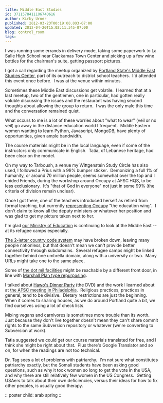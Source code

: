 ```yaml
---
title: Middle East Studies
id: 3711578411106740616
author: Kirby Urner
published: 2012-03-23T00:19:00.003-07:00
updated: 2012-04-20T15:02:11.345-07:00
blog: control_room
tags: 
---
```


I was running some errands in delivery mode, taking some paperwork to La Salle High School near Clackamas Town Center and picking up a few wine bottles for the chairman's suite, getting passport pictures.

I got a call regarding the meetup organized by [Portland State's Middle East Studies Center](http://oia.pdx.edu/mesc/), part of its outreach to district school teachers.  I'd attended this event once before.  I was at the venue within minutes.

Sometimes these Middle East discussions get volatile.  I learned that at a last meetup, two of the gentlemen, one in particular, had gotten really voluble discussing the issues and the restaurant was having second thoughts about allowing the group to return.  I was the only male this time and the conversation remained quiet.

What occurs to me is a lot of these worries about "what to wear" (veil or no veil) go away in the distance education world I frequent.  Middle Eastern women wanting to learn Python, Javascript, MongoDB, have plenty of opportunities, given ample bandwidth.

The course materials might be in the local language, even if some of the instructors only communicate in English.  Tatia, of Lebanese heritage, had been clear on the model.

On my way to Tarboush, a venue my Wittgenstein Study Circle has also used, I followed a Prius with a 99% bumper sticker.  Demonizing a full 1% of humanity, or around 70 million people, seems somewhat over the top and I chided Friends, during the workshop around Occupy at AFSC HQS, to be less exclusionary.  It's "that of God in everyone" not just in some 99% (the criteria of division remain unclear).

Once I got there, one of the teachers introduced herself as retired from formal teaching, but currently [representing Occupy](http://controlroom.blogspot.com/2012/03/occupy-silicon-valley.html) "the education wing".  I don't claim to know all the deputy ministers or whatever her position and was glad to get my picture taken next to her.

I'm glad [our Ministry of Education](http://mathforum.org/kb/thread.jspa?messageID=7794860&#7794860) is continuing to look at the Middle East -- at its refugee camps especially.

[The 2-letter country code system](http://mathforum.org/kb/thread.jspa?threadID=2358038&tstart=0) may have broken down, leaving many people nationless, but that doesn't mean we can't provide better connectivity through subdomains.  Several refugee camps might be linked together behind one umbrella domain, along with a university or two.  Many URLs might take one to the same place.

Some of [the dot mil facilities](http://controlroom.blogspot.com/2011/12/pow-camps.html) might be reachable by a different front door, in line with [Marshall Plan type repurposing](http://worldgame.blogspot.com/2012/01/scholar-talks.html).

I talked about [Hawo's Dinner Party](http://controlroom.blogspot.com/2012/03/afsc-and-ethnic-phobias.html) (the DVD) and the work I learned about at [the AFSC meeting in Philadelphia](http://worldgame.blogspot.com/2012/03/corporation-meeting.html).  Religious practices, practices in general, tend to be divisive.  Dietary restrictions are just the beginning.  When it comes to sharing houses, as we do around Portland quite a bit, we find ourselves using a lot of check lists.  

Mixing vegans and carnivores is sometimes more trouble than its worth.  Just because they don't live together doesn't mean they can't share commit rights to the same Subversion repository or whatever (we're converting to Subversion at work).

Tatia suggested we could get our course materials translated for free, and I think she might be right about that.  Plus there's Google Translator and so on, for when the readings are not too technical.

Dr. Tag sees a lot of problems with patriarchy.  I'm not sure what constitutes patriarchy exactly, but the Somali students have been asking good questions, such as why it took women so long to get the vote in the USA, and why there are still relatively few women in the US Congress.  Getting USAers to talk about their own deficiencies, versus their ideas for how to fix other peoples, is usually good therapy.

[](http://www.flickr.com/photos/17157315@N00/7007819623/)
:: poster child: arab spring ::